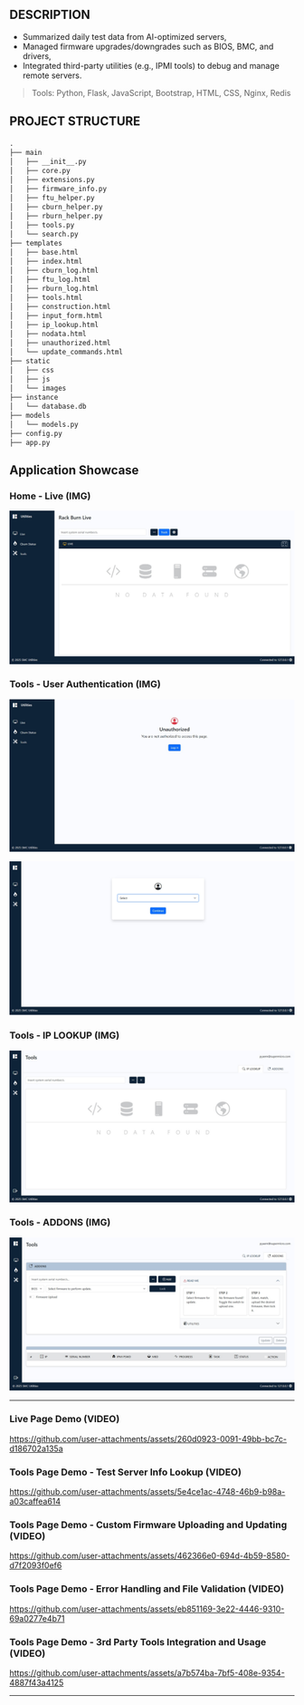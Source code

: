 ## DESCRIPTION

- Summarized daily test data from AI-optimized servers,
- Managed firmware upgrades/downgrades such as BIOS, BMC, and drivers,
- Integrated third-party utilities (e.g., IPMI tools) to debug and manage remote servers.

> Tools: Python, Flask, JavaScript, Bootstrap, HTML, CSS, Nginx, Redis


## PROJECT STRUCTURE
```
.
├── main
│   ├── __init__.py
│   ├── core.py
│   ├── extensions.py
│   ├── firmware_info.py
│   ├── ftu_helper.py
│   ├── cburn_helper.py
│   ├── rburn_helper.py
│   ├── tools.py
│   └── search.py
├── templates
│   ├── base.html
│   ├── index.html
│   ├── cburn_log.html
│   ├── ftu_log.html
│   ├── rburn_log.html
│   ├── tools.html
│   ├── construction.html
│   ├── input_form.html
│   ├── ip_lookup.html
│   ├── nodata.html
│   ├── unauthorized.html
│   └── update_commands.html
├── static
│   ├── css
│   ├── js
│   └── images
├── instance
│   └── database.db
├── models
│   └── models.py
├── config.py
├── app.py
```

## Application Showcase

### Home - Live (IMG)

![Home Page](media/home_page.jpg)

### Tools - User Authentication (IMG)

![Tools - Auth](media/user_auth.jpg)

![Tools - Auth](media/user_login.jpg)

### Tools - IP LOOKUP (IMG)

![Tools - IP_lookup](media/tool_1.jpg)

### Tools - ADDONS (IMG)

![Tools - Addons](media/tool_2.jpg)

---

### Live Page Demo (VIDEO)

https://github.com/user-attachments/assets/260d0923-0091-49bb-bc7c-d186702a135a

### Tools Page Demo - Test Server Info Lookup (VIDEO)

https://github.com/user-attachments/assets/5e4ce1ac-4748-46b9-b98a-a03caffea614

### Tools Page Demo - Custom Firmware Uploading and Updating (VIDEO)

https://github.com/user-attachments/assets/462366e0-694d-4b59-8580-d7f2093f0ef6

### Tools Page Demo - Error Handling and File Validation (VIDEO)

https://github.com/user-attachments/assets/eb851169-3e22-4446-9310-69a0277e4b71

### Tools Page Demo - 3rd Party Tools Integration and Usage (VIDEO)

https://github.com/user-attachments/assets/a7b574ba-7bf5-408e-9354-4887f43a4125

---
